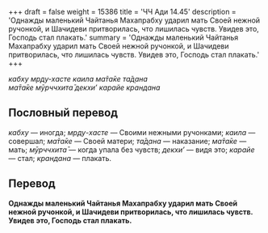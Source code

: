 +++
draft = false
weight = 15386
title = 'ЧЧ Ади 14.45'
description = 'Однажды маленький Чайтанья Махапрабху ударил мать Своей нежной ручонкой, и Шачидеви притворилась, что лишилась чувств. Увидев это, Господь стал плакать.'
summary = 'Однажды маленький Чайтанья Махапрабху ударил мать Своей нежной ручонкой, и Шачидеви притворилась, что лишилась чувств. Увидев это, Господь стал плакать.'
+++

_кабху мр̣ду-хасте каила ма̄та̄ке та̄д̣ана  
ма̄та̄ке мӯрччхита̄ декхи’ карайе крандана_

## Пословный перевод

_кабху_ — иногда; _мр̣ду_\-_хасте_ — Своими нежными ручонками; _каила_ — совершал; _ма̄та̄ке_ — Своей матери; _та̄д̣ана_ — наказание; _ма̄та̄ке_ — мать; _мӯрччхита̄_ — когда упала без чувств; _декхи’_ — видя это; _карайе_ — стал; _крандана_ — плакать.

## Перевод

**Однажды маленький Чайтанья Махапрабху ударил мать Своей нежной ручонкой, и Шачидеви притворилась, что лишилась чувств. Увидев это, Господь стал плакать.**

